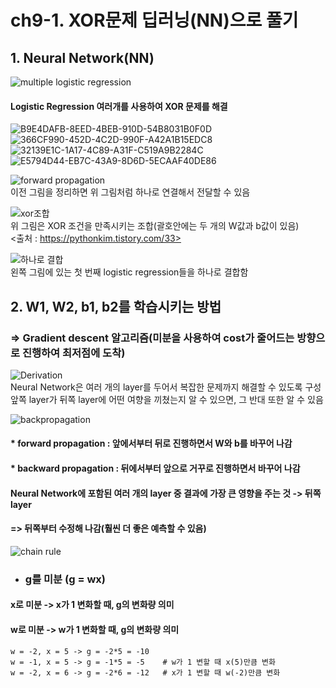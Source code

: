 # ch9-1. XOR문제 딥러닝(NN)으로 풀기  

## 1. Neural Network(NN)  
![multiple logistic regression](https://user-images.githubusercontent.com/31130917/111293415-99def000-868c-11eb-8acc-0ff7767d59d9.png)  
#### Logistic Regression 여러개를 사용하여 XOR 문제를 해결  
  
![B9E4DAFB-8EED-4BEB-910D-54B8031B0F0D](https://user-images.githubusercontent.com/31130917/111294526-c3e4e200-868d-11eb-8ee0-e8cb65418d2d.jpeg)
![366CF990-452D-4C2D-990F-A42A1B15EDC8](https://user-images.githubusercontent.com/31130917/111294535-c7786900-868d-11eb-91e7-8a3463d1d759.jpeg)
![32139E1C-1A17-4C89-A31F-C519A9B2284C](https://user-images.githubusercontent.com/31130917/111294543-c9dac300-868d-11eb-9ce1-b00deb65e80d.jpeg)
![E5794D44-EB7C-43A9-8D6D-5ECAAF40DE86](https://user-images.githubusercontent.com/31130917/111294544-c9dac300-868d-11eb-9634-b7ba377099eb.jpeg)
  
![forward propagation](https://user-images.githubusercontent.com/31130917/111294847-17efc680-868e-11eb-9031-fdbed7359e83.png)  
이전 그림을 정리하면 위 그림처럼 하나로 연결해서 전달할 수 있음  
  
![xor조합](https://user-images.githubusercontent.com/31130917/111295340-99475900-868e-11eb-9509-dc89c4e991ca.PNG)  
위 그림은 XOR 조건을 만족시키는 조합(괄호안에는 두 개의 W값과 b값이 있음)  
<출처 : https://pythonkim.tistory.com/33>  
  
![하나로 결합](https://user-images.githubusercontent.com/31130917/111295559-ddd2f480-868e-11eb-800b-4bd2cd9ca6bb.png)  
왼쪽 그림에 있는 첫 번째 logistic regression들을 하나로 결합함  
  
## 2. W1, W2, b1, b2를 학습시키는 방법  
### => Gradient descent 알고리즘(미분을 사용하여 cost가 줄어드는 방향으로 진행하여 최저점에 도착)  
  
![Derivation](https://user-images.githubusercontent.com/31130917/111296349-b7fa1f80-868f-11eb-81aa-bd9e8c7ed4ca.png)  
Neural Network은 여러 개의 layer를 두어서 복잡한 문제까지 해결할 수 있도록 구성  
앞쪽 layer가 뒤쪽 layer에 어떤 여향을 끼쳤는지 알 수 있으면, 그 반대 또한 알 수 있음  
  
![backpropagation](https://user-images.githubusercontent.com/31130917/111296773-35be2b00-8690-11eb-82a7-a472dc2c36bb.png)  
#### * forward propagation : 앞에서부터 뒤로 진행하면서 W와 b를 바꾸어 나감  
#### * backward propagation : 뒤에서부터 앞으로 거꾸로 진행하면서 바꾸어 나감  
  
#### Neural Network에 포함된 여러 개의 layer 중 결과에 가장 큰 영향을 주는 것 -> 뒤쪽 layer  
#### => 뒤쪽부터 수정해 나감(훨씬 더 좋은 예측할 수 있음)  
  
![chain rule](https://user-images.githubusercontent.com/31130917/111296777-3656c180-8690-11eb-8552-9b4aed67412e.png)  
* ### g를 미분 (g = wx)  
#### x로 미분 -> x가 1 변화할 때, g의 변화량 의미
#### w로 미분 -> w가 1 변화할 때, g의 변화량 의미  

    w = -2, x = 5 -> g = -2*5 = -10  
    w = -1, x = 5 -> g = -1*5 = -5    # w가 1 변할 때 x(5)만큼 변화  
    w = -2, x = 6 -> g = -2*6 = -12   # x가 1 변할 때 w(-2)만큼 변화
  

